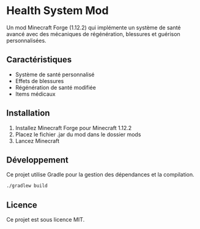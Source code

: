 # Health System Mod

Un mod Minecraft Forge (1.12.2) qui implémente un système de santé avancé avec des mécaniques de régénération, blessures et guérison personnalisées.

## Caractéristiques

- Système de santé personnalisé
- Effets de blessures
- Régénération de santé modifiée
- Items médicaux

## Installation

1. Installez Minecraft Forge pour Minecraft 1.12.2
2. Placez le fichier .jar du mod dans le dossier mods
3. Lancez Minecraft

## Développement

Ce projet utilise Gradle pour la gestion des dépendances et la compilation.

```bash
./gradlew build
```

## Licence

Ce projet est sous licence MIT.